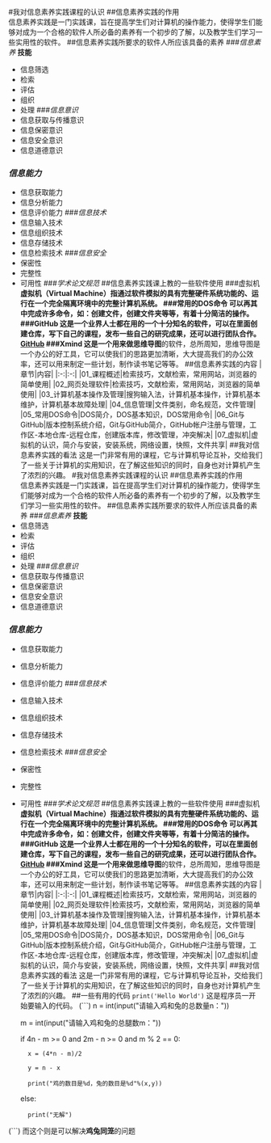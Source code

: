 #我对信息素养实践课程的认识
##信息素养实践的作用  
信息素养实践是一门实践课，旨在提高学生们对计算机的操作能力，使得学生们能够对成为一个合格的软件人所必备的素养有一个初步的了解，以及教学生们学习一些实用性的软件。
##信息素养实践所要求的软件人所应该具备的素养
###*信息素养*
**技能**
* 信息筛选
* 检索
* 评估
* 组织
* 处理
###*信息意识*
* 信息获取与传播意识
* 信息保密意识
* 信息安全意识
* 信息道德意识
### *信息能力*
* 信息获取能力
* 信息分析能力
* 信息评价能力
###*信息技术*
* 信息输入技术
* 信息组织技术
* 信息存储技术
* 信息检索技术
###*信息安全*
* 保密性
* 完整性
* 可用性
###*学术论文规范*
##信息素养实践课上教的一些软件使用
###虚拟机
**虚拟机（Virtual Machine）**指通过软件模拟的具有完整硬件系统功能的、运行在一个完全隔离环境中的完整计算机系统。
###常用的DOS命令
可以再其中完成许多命令，如：创建文件，创建文件夹等等，有着十分简洁的操作。
###GitHub
这是一个业界人士都在用的一个十分知名的软件，可以在里面创建仓库，写下自己的课程，发布一些自己的研究成果，还可以进行团队合作。[GitHub](https://github.com/)
###Xmind
这是一个用来做**思维导图**的软件，总所周知，思维导图是一个办公的好工具，它可以使我们的思路更加清晰，大大提高我们的办公效率，还可以用来制定一些计划，制作读书笔记等等。
##信息素养实践的内容
|章节|内容|
|:-:|:-:|
|01_课程概述|检索技巧，文献检索，常用网站，浏览器的简单使用|
|02_网页处理软件|检索技巧，文献检索，常用网站，浏览器的简单使用|
|03_计算机基本操作及管理|搜狗输入法，计算机基本操作，计算机基本维护，计算机基本故障处理|
|04_信息管理|文件类别，命名规范，文件管理|
|05_常用DOS命令|DOS简介，DOS基本知识，DOS常用命令|
|06_Git与GitHub|版本控制系统介绍，Git与GitHub简介，GitHub帐户注册与管理，工作区-本地仓库-远程仓库，创建版本库，修改管理，冲突解决|
|07_虚拟机|虚拟机的认识，简介与安装，安装系统，网络设置，快照，文件共享|
##我对信息素养实践的看法
这是一门非常有用的课程，它与计算机导论互补，交给我们了一些关于计算机的实用知识，在了解这些知识的同时，自身也对计算机产生了浓烈的兴趣。
#我对信息素养实践课程的认识
##信息素养实践的作用  
信息素养实践是一门实践课，旨在提高学生们对计算机的操作能力，使得学生们能够对成为一个合格的软件人所必备的素养有一个初步的了解，以及教学生们学习一些实用性的软件。
##信息素养实践所要求的软件人所应该具备的素养
###*信息素养*
**技能**
* 信息筛选
* 检索
* 评估
* 组织
* 处理
###*信息意识*
* 信息获取与传播意识
* 信息保密意识
* 信息安全意识
* 信息道德意识
### *信息能力*
* 信息获取能力
* 信息分析能力
* 信息评价能力
###*信息技术*
* 信息输入技术
* 信息组织技术
* 信息存储技术
* 信息检索技术
###*信息安全*
* 保密性
* 完整性
* 可用性
###*学术论文规范*
##信息素养实践课上教的一些软件使用
###虚拟机
**虚拟机（Virtual Machine）**指通过软件模拟的具有完整硬件系统功能的、运行在一个完全隔离环境中的完整计算机系统。
###常用的DOS命令
可以再其中完成许多命令，如：创建文件，创建文件夹等等，有着十分简洁的操作。
###GitHub
这是一个业界人士都在用的一个十分知名的软件，可以在里面创建仓库，写下自己的课程，发布一些自己的研究成果，还可以进行团队合作。[GitHub](https://github.com/)
###Xmind
这是一个用来做**思维导图**的软件，总所周知，思维导图是一个办公的好工具，它可以使我们的思路更加清晰，大大提高我们的办公效率，还可以用来制定一些计划，制作读书笔记等等。
##信息素养实践的内容
|章节|内容|
|:-:|:-:|
|01_课程概述|检索技巧，文献检索，常用网站，浏览器的简单使用|
|02_网页处理软件|检索技巧，文献检索，常用网站，浏览器的简单使用|
|03_计算机基本操作及管理|搜狗输入法，计算机基本操作，计算机基本维护，计算机基本故障处理|
|04_信息管理|文件类别，命名规范，文件管理|
|05_常用DOS命令|DOS简介，DOS基本知识，DOS常用命令|
|06_Git与GitHub|版本控制系统介绍，Git与GitHub简介，GitHub帐户注册与管理，工作区-本地仓库-远程仓库，创建版本库，修改管理，冲突解决|
|07_虚拟机|虚拟机的认识，简介与安装，安装系统，网络设置，快照，文件共享|
##我对信息素养实践的看法
这是一门非常有用的课程，它与计算机导论互补，交给我们了一些关于计算机的实用知识，在了解这些知识的同时，自身也对计算机产生了浓烈的兴趣。
##一些有用的代码
`print('Hello World')`
这是程序员一开始要输入的代码。
(```)
	n = int(input("请输入鸡和兔的总数量n："))

	m = int(input("请输入鸡和兔的总腿数m："))
	
	if 4n - m >= 0 and 2m - n >= 0 and m % 2 == 0:
	
		x = (4*n - m)/2
	
		y = n - x
	
		print("鸡的数目是%d，兔的数目是%d"%(x,y))
	
	else:
	
		print("无解")
(```)
而这个则是可以解决**鸡兔同笼**的问题
